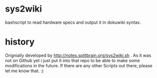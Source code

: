 # sys2wiki
bashscript to read hardware specs and output it in dokuwiki syntax. 

# history 

Orignially developed by http://notes.splitbrain.org/sys2wiki.sh . As it was not on Github yet i just put it into that repo to be able to make some modifications in the future. 
If there are any other Scripts out there, please let me know that. :) 
